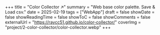 +++
title = "Color Collector ↗️"
summary = "Web base color palette. Save & Load csv."
date = 2025-02-19
tags = ["WebApp"]
draft = false
showDate = false
showReadingTime = false
showToC = false
showComments = false
externalUrl = "https://raycc51.github.io/color-collector/"
coverImg = "project/2-color-collector/color-collector.webp"
+++